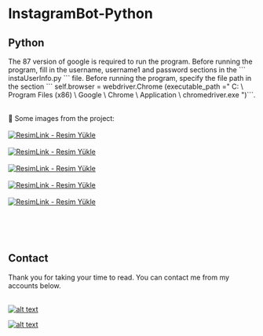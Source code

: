 # InstagramBot-Python

<h2>
Python
</h2>
The 87 version of google is required to run the program. Before running the program, fill in the username, username1 and password sections in the ``` instaUserInfo.py ``` file. Before running the program, specify the file path in the section ``` self.browser = webdriver.Chrome (executable_path =" C: \ Program Files (x86) \ Google \ Chrome \ Application \ chromedriver.exe ")```. <br>
<br>

:pushpin: Some images from the project:
<br><br>
<a href="https://resimlink.com/9mQArX" title="ResimLink - Resim Yükle"><img src="https://r.resimlink.com/9mQArX.png" title="ResimLink - Resim Yükle" alt="ResimLink - Resim Yükle"></a><br><br>
<a href="https://resimlink.com/SWc5" title="ResimLink - Resim Yükle"><img src="https://r.resimlink.com/SWc5.png" title="ResimLink - Resim Yükle" alt="ResimLink - Resim Yükle"></a><br><br>
<a href="https://resimlink.com/pDXfo1z" title="ResimLink - Resim Yükle"><img src="https://r.resimlink.com/pDXfo1z.png" title="ResimLink - Resim Yükle" alt="ResimLink - Resim Yükle"></a><br><br>
<a href="https://resimlink.com/EaHtZV" title="ResimLink - Resim Yükle"><img src="https://r.resimlink.com/EaHtZV.png" title="ResimLink - Resim Yükle" alt="ResimLink - Resim Yükle"></a><br><br>
<a href="https://resimlink.com/ic0zDN" title="ResimLink - Resim Yükle"><img src="https://r.resimlink.com/ic0zDN.png" title="ResimLink - Resim Yükle" alt="ResimLink - Resim Yükle"></a><br><br>
<br>

<br>
<h2>
Contact
</h2>
Thank you for taking your time to read. You can contact me from my accounts below. <br>
<br>

<a href="https://github.com/cihanicelliler" target="_blank">

![alt text](https://img.shields.io/badge/GitHub-100000?style=for-the-badge&logo=github&logoColor=white)

</a>
<a href="https://www.linkedin.com/in/cihan-icelliler/" target="_blank">

![alt text](https://img.shields.io/badge/LinkedIn-0077B5?style=for-the-badge&logo=linkedin&logoColor=white)

</a>
 
